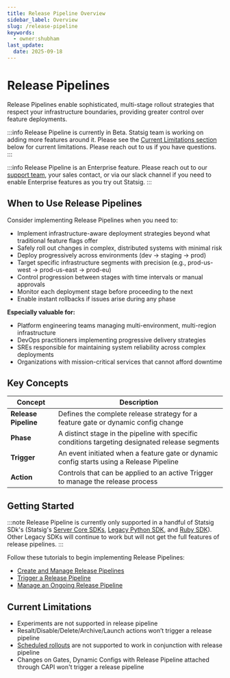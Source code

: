 ```yaml
---
title: Release Pipeline Overview
sidebar_label: Overview
slug: /release-pipeline
keywords:
  - owner:shubham
last_update:
  date: 2025-09-18
---
```


# Release Pipelines

Release Pipelines enable sophisticated, multi-stage rollout strategies that respect your infrastructure boundaries, providing greater control over feature deployments.

:::info
Release Pipeline is currently in Beta. Statsig team is working on adding more features around it. Please see the [Current Limitations section](#current-limitations) below for current limitations. Please reach out to us if you have questions.
:::

:::info
Release Pipeline is an Enterprise feature. Please reach out to our [support team](mailto:support@statsig.com), your sales contact, or via our slack channel if you need to enable Enterprise features as you try out Statsig.
:::

## When to Use Release Pipelines

Consider implementing Release Pipelines when you need to:

- Implement infrastructure-aware deployment strategies beyond what traditional feature flags offer
- Safely roll out changes in complex, distributed systems with minimal risk
- Deploy progressively across environments (dev → staging → prod)
- Target specific infrastructure segments with precision (e.g., prod-us-west → prod-us-east → prod-eu)
- Control progression between stages with time intervals or manual approvals
- Monitor each deployment stage before proceeding to the next
- Enable instant rollbacks if issues arise during any phase

**Especially valuable for:**

- Platform engineering teams managing multi-environment, multi-region infrastructure
- DevOps practitioners implementing progressive delivery strategies
- SREs responsible for maintaining system reliability across complex deployments
- Organizations with mission-critical services that cannot afford downtime

## Key Concepts

| Concept              | Description                                                                                     |
| -------------------- | ----------------------------------------------------------------------------------------------- |
| **Release Pipeline** | Defines the complete release strategy for a feature gate or dynamic config change               |
| **Phase**            | A distinct stage in the pipeline with specific conditions targeting designated release segments |
| **Trigger**          | An event initiated when a feature gate or dynamic config starts using a Release Pipeline        |
| **Action**           | Controls that can be applied to an active Trigger to manage the release process                 |

## Getting Started

:::note
Release Pipeline is currently only supported in a handful of Statsig SDk's (Statsig's [Server Core SDKs](https://www.statsig.com/blog/introducing-statsig-server-core-v0-1-0), [Legacy Python SDK](/server/pythonSDK), and [Ruby SDK](/server/rubySDK)). Other Legacy SDKs will continue to work but will not get the full features of release pipelines.
:::

Follow these tutorials to begin implementing Release Pipelines:

- [Create and Manage Release Pipelines](/release-pipeline/create-and-manage)
- [Trigger a Release Pipeline](/release-pipeline/trigger)
- [Manage an Ongoing Release Pipeline](/release-pipeline/actions)

## Current Limitations

- Experiments are not supported in release pipeline
- Resalt/Disable/Delete/Archive/Launch actions won’t trigger a release pipeline
- [Scheduled rollouts](/feature-flags/scheduled-rollouts) are not supported to work in conjunction with release pipeline
- Changes on Gates, Dynamic Configs with Release Pipeline attached through CAPI won't trigger a release pipeline
